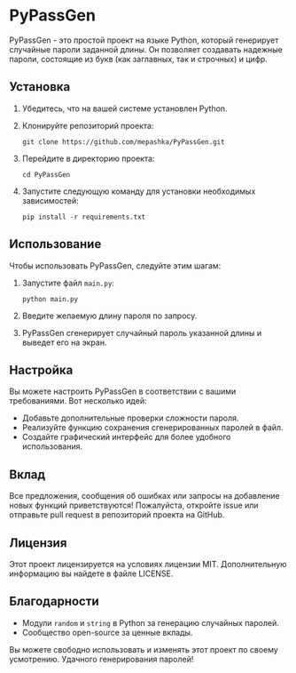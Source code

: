 # PyPassGen

PyPassGen - это простой проект на языке Python, который генерирует случайные пароли заданной длины. Он позволяет создавать надежные пароли, состоящие из букв (как заглавных, так и строчных) и цифр.

## Установка

1. Убедитесь, что на вашей системе установлен Python.
2. Клонируйте репозиторий проекта:

   ```
   git clone https://github.com/mepashka/PyPassGen.git
   ```

3. Перейдите в директорию проекта:

   ```
   cd PyPassGen
   ```

4. Запустите следующую команду для установки необходимых зависимостей:

   ```
   pip install -r requirements.txt
   ```

## Использование

Чтобы использовать PyPassGen, следуйте этим шагам:

1. Запустите файл `main.py`:

   ```
   python main.py
   ```

2. Введите желаемую длину пароля по запросу.

3. PyPassGen сгенерирует случайный пароль указанной длины и выведет его на экран.

## Настройка

Вы можете настроить PyPassGen в соответствии с вашими требованиями. Вот несколько идей:

- Добавьте дополнительные проверки сложности пароля.
- Реализуйте функцию сохранения сгенерированных паролей в файл.
- Создайте графический интерфейс для более удобного использования.

## Вклад

Все предложения, сообщения об ошибках или запросы на добавление новых функций приветствуются! Пожалуйста, откройте issue или отправьте pull request в репозиторий проекта на GitHub.

## Лицензия

Этот проект лицензируется на условиях лицензии MIT. Дополнительную информацию вы найдете в файле LICENSE.

## Благодарности

- Модули `random` и `string` в Python за генерацию случайных паролей.
- Сообщество open-source за ценные вклады.

Вы можете свободно использовать и изменять этот проект по своему усмотрению. Удачного генерирования паролей!
